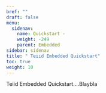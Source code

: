 ```yaml
---
bref: ""
draft: false
menu:
  sidenav:
    name: Quickstart -
    weight: -249
    parent: Embedded
sidebar: sidenav
title: " Teiid Embedded Quickstart"
toc: true
weight: 10
---
```


Teiid Embedded Quickstart....Blaybla